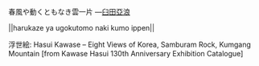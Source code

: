 春風や動くともなき雲一片
—[臼田亞浪](https://ja.wikipedia.org/wiki/臼田亞浪)

||harukaze ya ugokutomo naki kumo ippen||

浮世絵: Hasui Kawase – Eight Views of Korea, Samburam Rock, Kumgang Mountain [from Kawase Hasui 130th Anniversary Exhibition Catalogue]